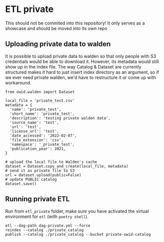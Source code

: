 # ETL private

This should not be commited into this repository! It only serves as a showcase and should be moved into its own repo

## Uploading private data to walden

It is possible to upload private data to walden so that only people with S3 credentials would be able to download it.
However, its metadata would still show up in the index file. The way Catalog & Dataset are currently structured makes
it hard to just insert index directory as an argument, so if we ever need private walden, we'd have to restructure it
or come up with workaround.

```
from owid.walden import Dataset

local_file = 'private_test.csv'
metadata = {
  'name': 'private_test',
  'short_name': 'private_test',
  'description': 'testing private walden data',
  'source_name': 'test',
  'url': 'test',
  'license_url': 'test',
  'date_accessed': '2022-02-07',
  'file_extension': 'csv',
  'namespace': '_private_test',
  'publication_year': 2021,
}

# upload the local file to Walden's cache
dataset = Dataset.copy_and_create(local_file, metadata)
# send it as private file to S3
url = dataset.upload(public=False)
# update PUBLIC catalog
dataset.save()
```

## Running private ETL

Run from `etl_private` folder, make sure you have activated the virtual environment for `etl` (with `poetry shell`).

```
etl --dag-path dag-private.yml --force
reindex --catalog ./private_catalog
publish --catalog ./private_catalog --bucket private-owid-catalog
```
